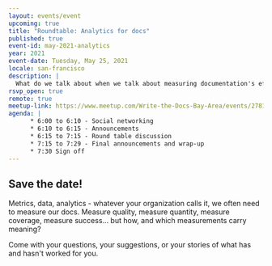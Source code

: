 ```yaml
---
layout: events/event
upcoming: true
title: "Roundtable: Analytics for docs"
published: true
event-id: may-2021-analytics
year: 2021
event-date: Tuesday, May 25, 2021
locale: san-francisco
description: |
  What do we talk about when we talk about measuring documentation's effectiveness?
rsvp_open: true
remote: true
meetup-link: https://www.meetup.com/Write-the-Docs-Bay-Area/events/278142404/
agenda: |
      * 6:00 to 6:10 - Social networking
      * 6:10 to 6:15 - Announcements
      * 6:15 to 7:15 - Round table discussion
      * 7:15 to 7:29 - Final announcements and wrap-up
      * 7:30 Sign off
---
```


## Save the date!

Metrics, data, analytics - whatever your organization calls it, we often need to measure our docs. Measure quality, measure quantity, measure coverage, measure success... but how, and which measurements carry meaning?

Come with your questions, your suggestions, or your stories of what has and hasn't worked for you.
